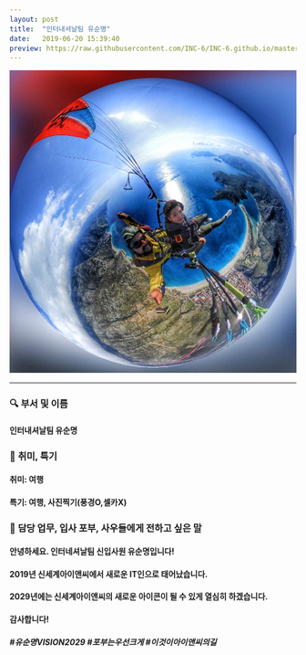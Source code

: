 ```yaml
---
layout: post
title:  "인터내셔날팀 유순명"
date:   2019-06-20 15:39:40
preview: https://raw.githubusercontent.com/INC-6/INC-6.github.io/master/_asset/%EB%8F%99%EA%B8%B0%EC%82%AC%EC%A7%84/191920.jpg
---
```


![Picture 1](https://raw.githubusercontent.com/INC-6/INC-6.github.io/master/_asset/%EC%85%80%EC%B9%B4/%EC%9C%A0%EC%88%9C%EB%AA%85.jpeg)

---

### 🔍 **부서 및 이름**

#### 인터내셔날팀 유순명
    
### 🔔 **취미, 특기**

#### 취미: 여행
  
#### 특기: 여행, 사진찍기(풍경O,셀카X)

### 🔔 **담당 업무, 입사 포부, 사우들에게 전하고 싶은 말**

#### 안녕하세요. 인터네셔날팀 신입사원 유순명입니다!

#### 2019년 신세계아이앤씨에서 새로운 IT인으로 태어났습니다.
 
#### 2029년에는 신세계아이앤씨의 새로운 아이콘이 될 수 있게 열심히 하겠습니다.
 
#### 감사합니다!
 
#### *#유순명VISION2029 #포부는우선크게 #이것이아이앤씨의길*
  